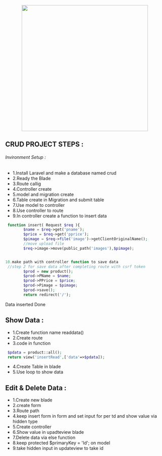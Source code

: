 <p align="center"><a href="https://laravel.com" target="_blank"><img src="https://encrypted-tbn0.gstatic.com/images?q=tbn:ANd9GcR1aCxffaRGYDfoPlqYV_HOGQ4f0N0INxPGHAaLtoq19ZtuWBXqj4qusaThqpmSb5SKZDE&usqp=CAU" width="400"></a></p>



## CRUD PROJECT STEPS : 
###### Invironment Setup : 
* 1.Install Laravel and make a database named crud 
* 2.Ready the Blade 
* 3.Route callig 
* 4.Controller create 
* 5.model and migration create
* 6.Table create in Migration and submit table 
* 7.Use model to controller 
* 8.Use controller to route
* 9.In controller create a function to insert data 

```php
 function insert( Request $req ){
        $name = $req->get('pname');
        $price = $req->get('pprice');
        $pimage = $req->file('image')->getClientOriginalName();
      	//move upload file
        $req->image->move(public_path('images'),$pimage);


10.make path with controller function to save data
 //step 2 for save data after completing route with csrf token
        $prod = new product();
        $prod->PName = $name;
        $prod->PPrice = $price;
        $prod->Pimage = $pimage;
        $prod->save();
        return redirect('/');
```

Data inserted Done 


## Show Data :

* 1.Create function name readdata()
* 2.Create route
* 3.code in function
```php
 $pdata = product::all();
 return view('insertRead',['data'=>$pdata]);
 ```
* 4.Create Table in blade 
* 5.Use loop to show data 

## Edit & Delete Data : 
* 1.Create new blade
* 2.create form 
* 3.Route path 
* 4.keep insert form in form and set input for per td and show value via hidden type
* 5.Create controller 
* 6.Show value in upadteview blade
* 7.Delete data via else function 
* 8.keep protected $primaryKey = 'Id'; on model
* 9.take hidden input in updateview to take id 

